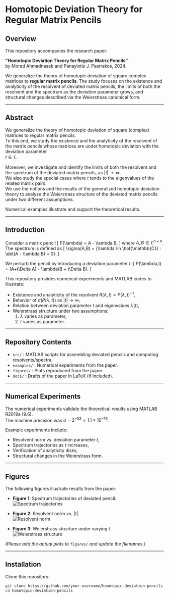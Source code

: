 # Homotopic Deviation Theory for Regular Matrix Pencils

## Overview
This repository accompanies the research paper:

**"Homotopic Deviation Theory for Regular Matrix Pencils"**  
by Morad Ahmadnasab and Panayiotis J. Psarrakos, 2024.

We generalize the theory of homotopic deviation of square complex matrices to **regular matrix pencils**. The study focuses on the existence and analyticity of the resolvent of deviated matrix pencils, the limits of both the resolvent and the spectrum as the deviation parameter grows, and structural changes described via the Weierstrass canonical form.

---

## Abstract
We generalize the theory of homotopic deviation of square (complex) matrices to regular matrix pencils.  
To this end, we study the existence and the analyticity of the resolvent of the matrix pencils whose matrices are under homotopic deviation with the deviation parameter  
$t \in \mathbb{C}$.  

Moreover, we investigate and identify the limits of both the resolvent and the spectrum of the deviated matrix pencils, as $|t| \to \infty$.  
We also study the special cases where $t$ tends to the eigenvalues of the related matrix pairs.  
We use the notions and the results of the generalized homotopic deviation theory to analyze the Weierstrass structure of the deviated matrix pencils under two different assumptions.  

Numerical examples illustrate and support the theoretical results.

---

## Introduction
Consider a matrix pencil
\[
P(\lambda) = A - \lambda B,
\]
where $A, B \in \mathbb{C}^{n \times n}$.  
The spectrum is defined as
\[
\sigma(A,B) = \{\lambda \in \hat{\mathbb{C}} : \det(A - \lambda B) = 0\}.
\]

We perturb the pencil by introducing a deviation parameter $t$:
\[
P(\lambda,t) = (A+t\Delta A) - \lambda(B + t\Delta B).
\]

This repository provides numerical experiments and MATLAB codes to illustrate:
- Existence and analyticity of the resolvent $R(\lambda,t) = P(\lambda,t)^{-1}$,
- Behavior of $\sigma(P(\lambda,t))$ as $|t| \to \infty$,
- Relation between deviation parameter $t$ and eigenvalues $\lambda(t)$,
- Weierstrass structure under two assumptions:
  1. $\lambda$ varies as parameter,
  2. $t$ varies as parameter.

---

## Repository Contents
- `src/` : MATLAB scripts for assembling deviated pencils and computing resolvents/spectra.
- `examples/` : Numerical experiments from the paper.
- `figures/` : Plots reproduced from the paper.
- `docs/` : Drafts of the paper in LaTeX (if included).

---

## Numerical Experiments
The numerical experiments validate the theoretical results using MATLAB R2019a (9.6).  
The machine precision was $u=2^{-53} \approx 1.1 \times 10^{-16}$.  

Example experiments include:
- Resolvent norm vs. deviation parameter $t$,
- Spectrum trajectories as $t$ increases,
- Verification of analyticity disks,
- Structural changes in the Weierstrass form.

---

## Figures
The following figures illustrate results from the paper:

- **Figure 1**: Spectrum trajectories of deviated pencil.  
  ![Spectrum trajectories](figures/spectrum_trajectories.png)

- **Figure 2**: Resolvent norm vs. $|t|$.  
  ![Resolvent norm](figures/resolvent_norm.png)

- **Figure 3**: Weierstrass structure under varying $t$.  
  ![Weierstrass structure](figures/weierstrass_structure.png)

*(Please add the actual plots to `figures/` and update the filenames.)*

---

## Installation
Clone this repository:
```bash
git clone https://github.com/your-username/homotopic-deviation-pencils.git
cd homotopic-deviation-pencils
